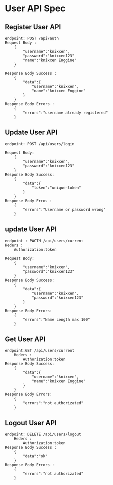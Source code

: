 # User API Spec
## Register User API
    endpoint: POST /api/auth
    Request Body :
        {
            "username":"knixxen",
            "password":"knixxen123"
            "name":"knixxen Enggine"
        }

    Response Body Success :
        {
            "data":{
                "username":"knixxen",
                "name":"knixxen Enggine"
            }
        }
    Response Body Errors :
        {
            "errors":"username already registered"
        }
## Update User API
    endpoint: POST /api/users/login

    Request Body:
        {
            "username":"knixxen",
            "password":"knixxen123"
        }
    Response Body Success:
        {
            "data":{
                "token":"unique-token"
            }
        }
    Response Body Erros :
        {
            "errors":"Username or password wrong"
        }
## update User API
    endpoint : PACTH /api/users/current
    Heders :
        Authorization:token

    Request Body:
        {
            "username":"knixxen",
            "password":"knixxen123"
        }
    Response Body Success:
        {
            "data":{
                "username":"knixxen",
                "password":"knixxen123"
            }
        }
    Response Body Errors:
        {
            "errors":"Name Length max 100"
        }
## Get User API
    endpoint:GET /api/users/current
        Heders :
            Authorization:token
    Response Body Success:
        {
            "data":{
                "username":"knixxen",
                "name":"knixxen Enggine"
            }
        }
    Response Body Errors:
        {
            "errors":"not authorizated"
        } 
## Logout User API
    endpoint: DELETE /api/users/logout
        Heders :
            Authorization:token
    Response Body Success :
        {
            "data":"ok"   
        } 
    Response Body Errors :
        {
            "errors":"not authorizated"
        } 